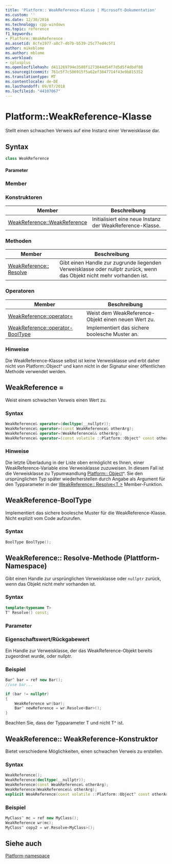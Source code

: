 ```yaml
---
title: 'Platform:: WeakReference-Klasse | Microsoft-Dokumentation'
ms.custom: ''
ms.date: 12/30/2016
ms.technology: cpp-windows
ms.topic: reference
f1_keywords:
- Platform::WeakReference
ms.assetid: 8cfe1977-a8c7-4b7b-b539-25c77ed4c5f1
author: mikeblome
ms.author: mblome
ms.workload:
- cplusplus
ms.openlocfilehash: d411269794e3588f1273844d54f7d5d5f4dbdf88
ms.sourcegitcommit: 761c5f7c506915f5a62ef3847714f43e9b815352
ms.translationtype: MT
ms.contentlocale: de-DE
ms.lasthandoff: 09/07/2018
ms.locfileid: "44107067"
---
```

# <a name="platformweakreference-class"></a>Platform::WeakReference-Klasse

Stellt einen schwachen Verweis auf eine Instanz einer Verweisklasse dar.

## <a name="syntax"></a>Syntax

```cpp
class WeakReference
```

#### <a name="parameters"></a>Parameter

### <a name="members"></a>Member

### <a name="constructors"></a>Konstruktoren

|Member|Beschreibung|
|------------|-----------------|
|[WeakReference::WeakReference](#ctor)|Initialisiert eine neue Instanz der WeakReference-Klasse.|

### <a name="methods"></a>Methoden

|Member|Beschreibung|
|------------|-----------------|
|[WeakReference:: Resolve](#resolve)|Gibt einen Handle zur zugrunde liegenden Verweisklasse oder nullptr zurück, wenn das Objekt nicht mehr vorhanden ist.|

### <a name="operators"></a>Operatoren

|Member|Beschreibung|
|------------|-----------------|
|[WeakReference::operator=](#operator-assign)|Weist dem WeakReference-Objekt einen neuen Wert zu.|
|[WeakReference::operator-BoolType](#booltype)|Implementiert das sichere boolesche Muster an.|

### <a name="remarks"></a>Hinweise

Die WeakReference-Klasse selbst ist keine Verweisklasse und erbt daher nicht von Platform::Object^ und kann nicht in der Signatur einer öffentlichen Methode verwendet werden.

## <a name="operator-assign"></a> WeakReference =

Weist einem schwachen Verweis einen Wert zu.

### <a name="syntax"></a>Syntax

```cpp
WeakReference& operator=(decltype(__nullptr));
WeakReference& operator=(const WeakReference& otherArg);
WeakReference& operator=(WeakReference&& otherArg);
WeakReference& operator=(const volatile ::Platform::Object^ const otherArg);
```

### <a name="remarks"></a>Hinweise

Die letzte Überladung in der Liste oben ermöglicht es Ihnen, einer WeakReference-Variable eine Verweisklasse zuzuweisen. In diesem Fall ist die Verweisklasse zu Typumwandlung [Platform:: Object](../cppcx/platform-object-class.md)^. Sie den ursprünglichen Typ später wiederherstellen durch Angabe als Argument für den Typparameter in der [WeakReference:: Resolve\<T >](#resolve) Member-Funktion.

## <a name="booltype"></a> WeakReference-BoolType

Implementiert das sichere boolesche Muster für die WeakReference-Klasse. Nicht explizit vom Code aufzurufen.

### <a name="syntax"></a>Syntax

```cpp
BoolType BoolType();
```

## <a name="resolve"></a> WeakReference:: Resolve-Methode (Plattform-Namespace)

Gibt einen Handle zur ursprünglichen Verweisklasse oder `nullptr` zurück, wenn das Objekt nicht mehr vorhanden ist.

### <a name="syntax"></a>Syntax

```cpp
template<typename T>
T^ Resolve() const;
```

### <a name="parameters"></a>Parameter

### <a name="property-valuereturn-value"></a>Eigenschaftswert/Rückgabewert

Ein Handle zur Verweisklasse, der das WeakReference-Objekt bereits zugeordnet wurde, oder nullptr.

### <a name="example"></a>Beispiel

```cpp
Bar^ bar = ref new Bar();
//use bar...

if (bar != nullptr)
{
    WeakReference wr(bar);
    Bar^ newReference = wr.Resolve<Bar>();
}
```

Beachten Sie, dass der Typparameter T und nicht T^ ist.

## <a name="ctor"></a> WeakReference:: WeakReference-Konstruktor

Bietet verschiedene Möglichkeiten, einen schwachen Verweis zu erstellen.

### <a name="syntax"></a>Syntax

```cpp
WeakReference();
WeakReference(decltype(__nullptr));
WeakReference(const WeakReference& otherArg);
WeakReference(WeakReference&& otherArg);
explicit WeakReference(const volatile ::Platform::Object^ const otherArg);
```
### <a name="example"></a>Beispiel

```cpp
MyClass^ mc = ref new MyClass();
WeakReference wr(mc);
MyClass^ copy2 = wr.Resolve<MyClass>();
```

## <a name="see-also"></a>Siehe auch

[Platform-namespace](../cppcx/platform-namespace-c-cx.md)